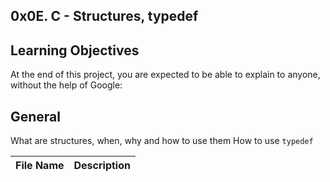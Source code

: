 0x0E. C - Structures, typedef
---
Learning Objectives
---
At the end of this project, you are expected to be able to explain to anyone, without the help of Google:

General
---
What are structures, when, why and how to use them
How to use `typedef`

|File Name|Description|
|---|---|
